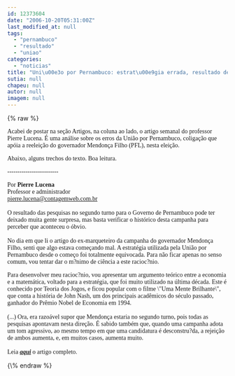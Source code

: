 ```yaml
---
id: 12373604
date: "2006-10-20T05:31:00Z"
last_modified_at: null
tags:
  - "pernambuco"
  - "resultado"
  - "uniao"
categories:
  - "noticias"
title: "Uni\u00e3o por Pernambuco: estrat\u00e9gia errada, resultado desastroso"
sutia: null
chapeu: null
autor: null
imagem: null
---
```

{\% raw %}
<p><P><FONT face=Verdana>Acabei de postar na seção Artigos, na coluna ao lado, o artigo semanal do professor Pierre Lucena. É uma análise sobre os erros da União por Pernambuco, coligação que apóia a reeleição do governador Mendonça Filho (PFL), nesta eleição.</FONT></P></p>
<p><P><FONT face=Verdana>Abaixo, alguns trechos do texto. Boa leitura.</FONT></P></p>
<p><P><FONT face=Verdana>-------------------------</FONT></P></p>
<p><P><FONT face=Verdana>Por <STRONG>Pierre Lucena</STRONG><BR>Professor e administrador <BR></FONT><A href=\"mailto:pierre.lucena@contagemweb.com.br\"><FONT face=Verdana><A href=\"mailto:pierre.lucena@contagemweb.com.br\">pierre.lucena@contagemweb.com.br</FONT></A><BR><FONT face=Verdana></A><BR>O resultado das pesquisas no segundo turno para o Governo de Pernambuco pode ter deixado muita gente surpresa, mas basta verificar o histórico desta campanha para perceber que aconteceu o óbvio.<BR><BR></FONT><FONT face=Verdana>No dia em que li o artigo do ex-marqueteiro da campanha do governador Mendonça Filho, senti que algo estava começando mal. A estratégia utilizada pela União por Pernambuco desde o começo foi totalmente equivocada. Para não ficar apenas no senso comum, vou tentar dar o m?nimo de ciência a este racioc?nio. </FONT></P></p>
<p><P><FONT face=Verdana>Para desenvolver meu racioc?nio, vou apresentar um argumento teórico entre a economia e a matemática, voltado para a estratégia, que foi muito utilizado na última década. Este é conhecido por Teoria dos Jogos, e ficou popular com o filme \"Uma Mente Brilhante\", que conta a história de John Nash, um dos principais acadêmicos do século passado, ganhador do Prêmio Nobel de Economia em 1994.<BR><BR>(...) Ora, era razoável supor que Mendonça estaria no segundo turno, pois todas as pesquisas apontavam nesta direção. É sabido também que, quando uma campanha adota um tom agressivo, ao mesmo tempo em que uma candidatura é desconstru?da, a rejeição de ambos aumenta, e, em muitos casos, aumenta muito.<BR><BR>Leia&nbsp;<STRONG><EM><A href=\"https://jc3.uol.com.br/blogs/jc/2006/10/20/not_2525.php\">aqui</A></EM></STRONG> o artigo completo.</FONT></P> </p>
{\% endraw %}